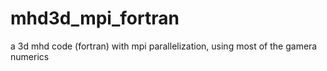 # mhd3d_mpi_fortran
 a 3d mhd code (fortran) with mpi parallelization, using most of the gamera numerics 

